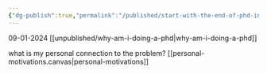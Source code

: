 ```yaml
---
{"dg-publish":true,"permalink":"/published/start-with-the-end-of-phd-in-mind/","noteIcon":""}
---
```


09-01-2024
[[unpublished/why-am-i-doing-a-phd\|why-am-i-doing-a-phd]]

what is my personal connection to the problem?
[[personal-motivations.canvas|personal-motivations]]
